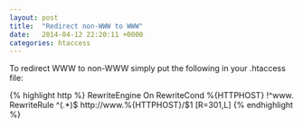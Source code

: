 ```yaml
---
layout: post
title:  "Redirect non-WWW to WWW"
date:   2014-04-12 22:20:11 +0000
categories: htaccess
---
```


To redirect WWW to non-WWW simply put the following in your .htaccess file:

{% highlight http %}
RewriteEngine On
RewriteCond %{HTTPHOST} !^www.
RewriteRule ^(.*)$ http://www.%{HTTPHOST}/$1 [R=301,L]
{% endhighlight %}
